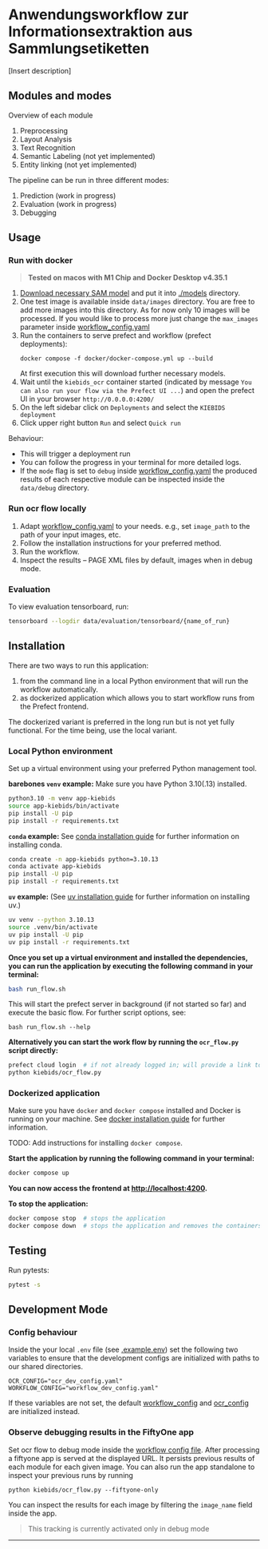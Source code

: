 # Anwendungsworkflow zur Informationsextraktion aus Sammlungsetiketten

[Insert description]

## Modules and modes

Overview of each module

1. Preprocessing
2. Layout Analysis
3. Text Recognition
4. Semantic Labeling (not yet implemented)
5. Entity linking (not yet implemented)

The pipeline can be run in three different modes:
1. Prediction (work in progress)
2. Evaluation (work in progress)
3. Debugging


## Usage

### Run with docker
> **Tested on macos with M1 Chip and Docker Desktop v4.35.1**

1. [Download necessary SAM model](https://dl.fbaipublicfiles.com/segment_anything/sam_vit_b_01ec64.pth) and put it into [./models](./models/) directory.
1. One test image is available inside `data/images` directory. You are free to add more images into this directory. As for now only 10 images will be processed. If you would like to process more just change the `max_images` parameter inside [workflow_config.yaml](./configs/workflow_config.yaml)
2. Run the containers to serve prefect and workflow (prefect deployments):
    ```
    docker compose -f docker/docker-compose.yml up --build
    ```
    At first execution this will download further necessary models.
3. Wait until the `kiebids_ocr` container started (indicated by message `You can also run your flow via the Prefect UI ...`) and open the prefect UI in your browser `http://0.0.0.0:4200/`
4. On the left sidebar click on `Deployments` and select the `KIEBIDS deployment`
5. Click upper right button `Run` and select `Quick run`

Behaviour:
- This will trigger a deployment run
- You can follow the progress in your terminal for more detailed logs.
- If the `mode` flag is set to `debug` inside [workflow_config.yaml](./configs/workflow_config.yaml) the produced results of each respective module can be inspected inside the `data/debug` directory.

### Run ocr flow locally
1. Adapt [workflow_config.yaml](./configs/workflow_config.yaml) to your needs.
   e.g., set `image_path` to the path of your input images, etc.
2. Follow the installation instructions for your preferred method.
3. Run the workflow.
4. Inspect the results – PAGE XML files by default, images when in debug mode.

### Evaluation
To view evaluation tensorboard, run:
```bash
tensorboard --logdir data/evaluation/tensorboard/{name_of_run}
```

## Installation

There are two ways to run this application:

1. from the command line in a local Python environment that will run the workflow automatically.
2. as dockerized application which allows you to start workflow runs from the Prefect frontend.

The dockerized variant is preferred in the long run but is not yet fully functional.
For the time being, use the local variant.

### Local Python environment

Set up a virtual environment using your preferred Python management tool.

**barebones `venv` example:** Make sure you have Python 3.10(.13) installed.
```bash
python3.10 -m venv app-kiebids
source app-kiebids/bin/activate
pip install -U pip
pip install -r requirements.txt
```

**`conda` example:**
See [conda installation guide](https://docs.conda.io/projects/conda/en/latest/user-guide/install/index.html) for further information on installing conda.
```bash
conda create -n app-kiebids python=3.10.13
conda activate app-kiebids
pip install -U pip
pip install -r requirements.txt
```

**`uv` example:**
(See [uv installation guide](https://docs.astral.sh/uv/getting-started/installation/) for further information on installing uv.)

```bash
uv venv --python 3.10.13
source .venv/bin/activate
uv pip install -U pip
uv pip install -r requirements.txt
```

**Once you set up a virtual environment and installed the dependencies, you can run the application by executing the following command in your terminal:**

```bash
bash run_flow.sh
```

This will start the prefect server in background (if not started so far) and execute the basic flow.
For further script options, see:
```
bash run_flow.sh --help
```


**Alternatively you can start the work flow by running the `ocr_flow.py` script directly:**

```bash
prefect cloud login  # if not already logged in; will provide a link to log in
python kiebids/ocr_flow.py
```


### Dockerized application

Make sure you have `docker` and `docker compose` installed and Docker is running on your machine.
See [docker installation guide](https://docs.docker.com/get-docker/) for further information.

TODO: Add instructions for installing `docker compose`.

**Start the application by running the following command in your terminal:**

```bash
docker compose up
```

**You can now access the frontend at [http://localhost:4200](http://localhost:4200).**

**To stop the application:**
```bash
docker compose stop  # stops the application
docker compose down  # stops the application and removes the containers
```


## Testing

Run pytests:
```bash
pytest -s
```

## Development Mode
### Config behaviour
Inside the your local `.env` file (see [.example.env](.example.env)) set the following two variables to ensure that the development configs are initialized with paths to our shared directories.
```
OCR_CONFIG="ocr_dev_config.yaml"
WORKFLOW_CONFIG="workflow_dev_config.yaml"
```
If these variables are not set, the default [workflow_config](./configs/workflow_config.yaml) and [ocr_config](./configs/ocr_config.yaml) are initialized instead.

### Observe debugging results in the FiftyOne app

Set ocr flow to debug mode inside the [workflow config file](./configs/workflow_config.yaml).
After processing a fiftyone app is served at the displayed URL. It persists previous results of each module for each given image.
You can also run the app standalone to inspect your previous runs by running
```
python kiebids/ocr_flow.py --fiftyone-only
```

You can inspect the results for each image by filtering the `image_name` field inside the app.

> This tracking is currently activated only in debug mode

-----
